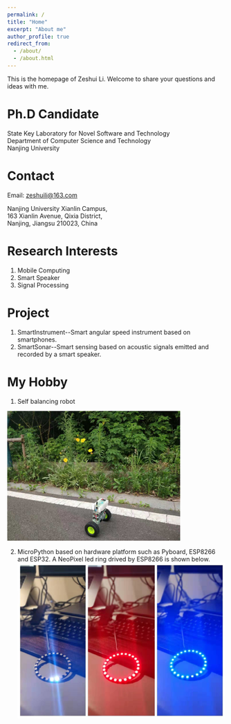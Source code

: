 ```yaml
---
permalink: /
title: "Home"
excerpt: "About me"
author_profile: true
redirect_from: 
  - /about/
  - /about.html
---
```

This is the homepage of Zeshui Li. Welcome to share your questions and ideas with me.

Ph.D Candidate
======
State Key Laboratory for Novel Software and Technology  
Department of Computer Science and Technology  
Nanjing University  

Contact
======
Email: zeshuili@163.com  

Nanjing University Xianlin Campus,  
163 Xianlin Avenue, Qixia District,  
Nanjing, Jiangsu 210023, China

Research Interests
======
1.  Mobile Computing  
2.  Smart Speaker  
3.  Signal Processing

Project
======
1.  SmartInstrument--Smart angular speed instrument based on smartphones.  
2.  SmartSonar--Smart sensing based on acoustic signals emitted and recorded by a smart speaker.

My Hobby
======
1.  Self balancing robot  
<img src="https://raw.githubusercontent.com/ZeshuiLi/ZeshuiLi.github.io/master/images/SelfBalancingRobot.jpeg" alt="Self Balancing robot" width="400" height="whatever">

2.  MicroPython based on hardware platform such as Pyboard, ESP8266 and ESP32. A NeoPixel led ring drived by ESP8266 is shown below. 
![NeoPixel drived by Pyboard](https://raw.githubusercontent.com/ZeshuiLi/ZeshuiLi.github.io/master/images/NeoPixel.jpeg)
